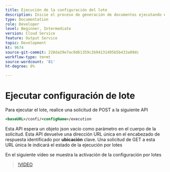 ```yaml
---
title: Ejecución de la configuración del lote
description: Inicie el proceso de generación de documentos ejecutando el lote
type: Documentation
role: Developer
level: Beginner, Intermediate
version: Cloud Service
feature: Output Service
topic: Development
kt: 9674
source-git-commit: 228da29e7ac0d61359c2b94131495b5b433a09dc
workflow-type: tm+mt
source-wordcount: '81'
ht-degree: 0%

---
```


# Ejecutar configuración de lote

Para ejecutar el lote, realice una solicitud de POST a la siguiente API

```xml
<baseURL>/confi/<configName>/execution
```

Esta API espera un objeto json vacío como parámetro en el cuerpo de la solicitud.
Esta API devuelve una dirección URL única en el encabezado de respuesta identificado por **ubicación** clave.
Una solicitud de GET a esta URL única le indicará el estado de la ejecución por lotes

En el siguiente vídeo se muestra la activación de la configuración por lotes

>[!VIDEO](https://video.tv.adobe.com/v/340242/?quality=12&learn=on)
